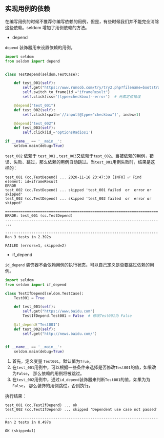 ## 实现用例的依赖

在编写用例的时候不推荐你编写依赖的用例，但是，有些时候我们并不能完全消除这些依赖。seldom 增加了用例依赖的方法。

* depend

`depend` 装饰器用来设置依赖的用例。

```python
import seldom
from seldom import depend


class TestDepend(seldom.TestCase):

    def test_001(self):
        self.get("https://www.runoob.com/try/try2.php?filename=bootstrap3-form-checkboxradio")
        self.switch_to_frame(id_="iframeResult")
        self.click(css='[type=checkbox]--error')  # 元素定位错误

    @depend("test_001")
    def test_002(self):
        self.click(xpath='//input[@type="checkbox"]', index=1)

    @depend("test_002")
    def test_003(self):
        self.click(id_='optionsRadios1')

if __name__ == '__main__':
    seldom.main(debug=True)
```

`test_002` 依赖于 `test_001` , `test_003`又依赖于`test_002`。当被依赖的用例，错误、失败、跳过，那么依赖的用例自动跳过。当`test_001`用例失败时，结果是这样的：

```shell
test_001 (cc.TestDepend) ... 2020-11-16 23:47:30 [INFO] ✅ Find element: id=iframeResult
ERROR
test_002 (cc.TestDepend) ... skipped 'test_001 failed  or  error or skipped'
test_003 (cc.TestDepend) ... skipped 'test_002 failed  or  error or skipped'

======================================================================
ERROR: test_001 (cc.TestDepend)
----------------------------------------------------------------------
...

----------------------------------------------------------------------
Ran 3 tests in 2.392s

FAILED (errors=1, skipped=2)
```

* if_depend

`id_depend` 装饰器不会依赖用例的执行状态，可以自己定义是否要跳过依赖的用例。

```python
import seldom
from seldom import if_depend

class TestIfDepend(seldom.TestCase):
    Test001 = True

    def test_001(self):
        self.get("https://www.baidu.com")
        TestIfDepend.Test001 = False  # 修改Test001为 False

    @if_depend("Test001")
    def test_002(self):
        self.get("http://news.baidu.com/")


if __name__ == '__main__':
    seldom.main(debug=True)
```

1. 首先，定义变量 `Test001`，默认值为`True`。
2. 在`test_001`用例中，可以根据一些条件来选择是否修改`Test001`的值，如果改为`False`， 那么依赖的用例将被跳过。
3. 在`test_002`用例中，通过`id_depend`装饰器来判断`Test001`的值，如果为为`False`， 那么装饰的用例跳过，否则执行。

执行结果：
```shell
test_001 (cc.TestIfDepend) ... ok
test_002 (cc.TestIfDepend) ... skipped 'Dependent use case not passed'

----------------------------------------------------------------------
Ran 2 tests in 0.497s

OK (skipped=1)
``` 